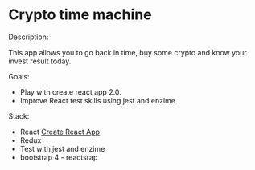 Crypto time machine
===================

Description: 

This app allows you to go back in time, buy some crypto and know your invest result today.

Goals: 

- Play with create react app 2.0.
- Improve React test skills using jest and enzime


Stack:
- React [Create React App](https://github.com/facebook/create-react-app)
- Redux
- Test with jest and enzime
- bootstrap 4 - reactsrap
